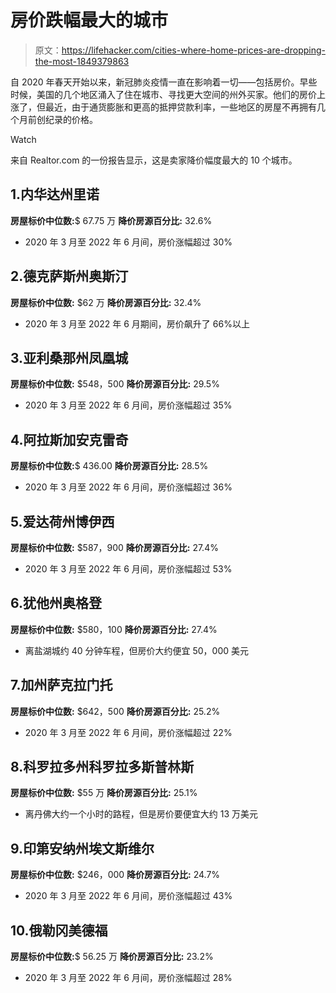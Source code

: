 # 房价跌幅最大的城市

> 原文：<https://lifehacker.com/cities-where-home-prices-are-dropping-the-most-1849379863>

自 2020 年春天开始以来，新冠肺炎疫情一直在影响着一切——包括房价。早些时候，美国的几个地区涌入了住在城市、寻找更大空间的州外买家。他们的房价上涨了，但最近，由于通货膨胀和更高的抵押贷款利率，一些地区的房屋不再拥有几个月前创纪录的价格。

Watch

来自 Realtor.com 的一份报告显示，这是卖家降价幅度最大的 10 个城市。

## 1.内华达州里诺

**房屋标价中位数:**$ 67.75 万
**降价房源百分比:** 32.6%

*   2020 年 3 月至 2022 年 6 月间，房价涨幅超过 30%

## 2.德克萨斯州奥斯汀

**房屋标价中位数:** $62 万
**降价房源百分比:** 32.4%

*   2020 年 3 月至 2022 年 6 月期间，房价飙升了 66%以上

## 3.亚利桑那州凤凰城

**房屋标价中位数:** $548，500
**降价房源百分比:** 29.5%

*   2020 年 3 月至 2022 年 6 月间，房价涨幅超过 35%

## 4.阿拉斯加安克雷奇

**房屋标价中位数:**$ 436.00
**降价房源百分比:** 28.5%

*   2020 年 3 月至 2022 年 6 月间，房价涨幅超过 36%

## 5.爱达荷州博伊西

**房屋标价中位数:** $587，900
**降价房源百分比:** 27.4%

*   2020 年 3 月至 2022 年 6 月间，房价涨幅超过 53%

## 6.犹他州奥格登

**房屋标价中位数:** $580，100
**降价房源百分比:** 27.4%

*   离盐湖城约 40 分钟车程，但房价大约便宜 50，000 美元

## 7.加州萨克拉门托

**房屋标价中位数:** $642，500
**降价房源百分比:** 25.2%

*   2020 年 3 月至 2022 年 6 月间，房价涨幅超过 22%

## 8.科罗拉多州科罗拉多斯普林斯

**房屋标价中位数:** $55 万
**降价房源百分比:** 25.1%

*   离丹佛大约一个小时的路程，但是房价要便宜大约 13 万美元

## 9.印第安纳州埃文斯维尔

**房屋标价中位数:** $246，000
**降价房源百分比:** 24.7%

*   2020 年 3 月至 2022 年 6 月间，房价涨幅超过 43%

## 10.俄勒冈美德福

**房屋标价中位数:**$ 56.25 万
**降价房源百分比:** 23.2%

*   2020 年 3 月至 2022 年 6 月间，房价涨幅超过 28%